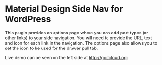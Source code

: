 # Material Design Side Nav for WordPress

This plugin provides an options page where you can add post types (or other links) to your side navigation. You will need to provide the URL, text and icon for each link in the navigation. The options page also allows you to set the icon to be used for the drawer pull tab.

Live demo can be seen on the left side at http://godcloud.org